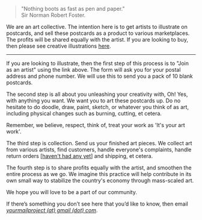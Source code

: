 > "Nothing boots as fast as pen and paper."  
> Sir Norman Robert Foster.

We are an art collective. The intention here is to get artists to illustrate on postcards, and sell these postcards as a product to various marketplaces. The profits will be shared equally with the artist. If you are looking to buy, then please see creative illustrations <a href="https://www.instagram.com/yourmailproject" target="_blank">here</a>.

***

If you are looking to illustrate, then the first step of this process is to "Join as an artist" using the link above. The form will ask you for your postal address and phone number. We will use this to send you a pack of 10 blank postcards.

The second step is all about you unleashing your creativity with, Oh! Yes, with anything you want. We want you to art these postcards up. Do no hesitate to do doodle, draw, paint, sketch, or whatever you think of as art, including physical changes such as burning, cutting, et cetera.

Remember, we believe, respect, think of, treat your work as 'It's your art work'.

The third step is collection. Send us your finished art pieces. We collect art from various artists, find customers, handle everyone's complaints, handle return orders [[haven't had any yet]()] and shipping, et cetera.

The fourth step is to share profits equally with the artist, and smoothen the entire process as we go. We imagine this practice will help contribute in its own small way to stabilize the country's economy through mass-scaled art.

We hope you will love to be a part of our community.

If there’s something you don’t see here that you’d like to know, then email  
[_yourmailproject (at) gmail (dot) com_](mailto:yourmailproject@gmail.com).
